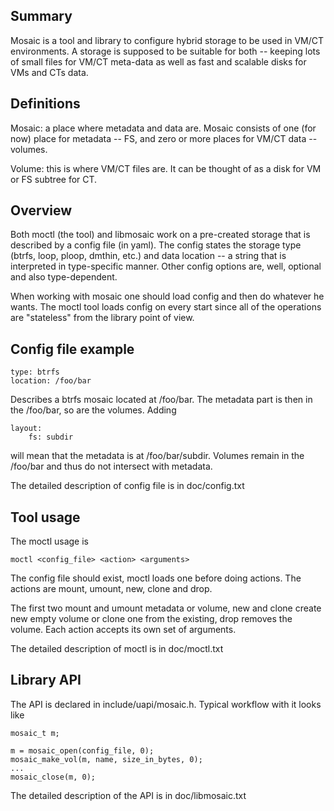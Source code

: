 ## Summary

Mosaic is a tool and library to configure hybrid storage to be used in
VM/CT environments. A storage is supposed to be suitable for both --
keeping lots of small files for VM/CT meta-data as well as fast and
scalable disks for VMs and CTs data.


## Definitions

Mosaic: a place where metadata and data are. Mosaic consists of one
(for now) place for metadata -- FS, and zero or more places for VM/CT
data -- volumes.

Volume: this is where VM/CT files are. It can be thought of as a disk
for VM or FS subtree for CT.


## Overview

Both moctl (the tool) and libmosaic work on a pre-created storage that
is described by a config file (in yaml). The config states the storage
type (btrfs, loop, ploop, dmthin, etc.) and data location -- a string
that is interpreted in type-specific manner. Other config options are,
well, optional and also type-dependent.

When working with mosaic one should load config and then do whatever
he wants. The moctl tool loads config on every start since all of the
operations are "stateless" from the library point of view.


## Config file example

    type: btrfs
    location: /foo/bar

Describes a btrfs mosaic located at /foo/bar. The metadata part is then
in the /foo/bar, so are the volumes. Adding

    layout:
        fs: subdir

will mean that the metadata is at /foo/bar/subdir. Volumes remain in
the /foo/bar and thus do not intersect with metadata.

The detailed description of config file is in doc/config.txt


## Tool usage

The moctl usage is

    moctl <config_file> <action> <arguments>

The config file should exist, moctl loads one before doing actions. The
actions are mount, umount, new, clone and drop.

The first two mount and umount metadata or volume, new and clone create
new empty volume or clone one from the existing, drop removes the
volume. Each action accepts its own set of arguments.

The detailed description of moctl is in doc/moctl.txt


## Library API

The API is declared in include/uapi/mosaic.h. Typical workflow with it
looks like

    mosaic_t m;

    m = mosaic_open(config_file, 0);
    mosaic_make_vol(m, name, size_in_bytes, 0);
    ...
    mosaic_close(m, 0);


The detailed description of the API is in doc/libmosaic.txt
